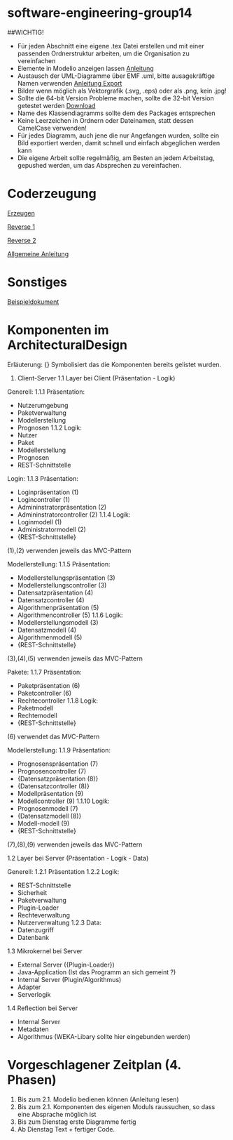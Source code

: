 # software-engineering-group14
##WICHTIG!
- Für jeden Abschnitt eine eigene .tex Datei erstellen und mit einer passenden Ordnerstruktur arbeiten, um die Organisation zu vereinfachen
- Elemente in Modelio anzeigen lassen [Anleitung](https://forge.modelio.org/projects/modelio-user-manual-english-22/wiki/Modeler-_modeler_diagrams_showing_masking_elements "Liest das überhaupt jemand?")
- Austausch der UML-Diagramme über EMF .uml, bitte ausagekräftige Namen verwenden [Anleitung Export](https://forge.modelio.org/projects/modelio3-usermanual-english-300/wiki/Xmi_exporting "Wie man seine Daten Exportiert")
- Bilder wenn möglich als Vektorgrafik (.svg, .eps) oder als .png, kein .jpg!
- Sollte die 64-bit Version Probleme machen, sollte die 32-bit Version getestet werden [Download](https://www.modelio.org/downloads/download-modelio.html "Hier klicken!")
- Name des Klassendiagramms sollte dem des Packages entsprechen
- Keine Leerzeichen in Ordnern oder Dateinamen, statt dessen CamelCase verwenden!
- Für jedes Diagramm, auch jene die nur Angefangen wurden, sollte ein Bild exportiert werden, damit schnell und einfach abgeglichen werden kann
- Die eigene Arbeit sollte regelmäßig, am Besten an jedem Arbeitstag, gepushed werden, um das Absprechen zu vereinfachen.

# Coderzeugung
[Erzeugen](http://forge.modelio.org/projects/javadesigner-modelio3-user-manual-english/wiki/Javadesigner-_javadeveloper_generating_java_code_java_code_generation_functions)

[Reverse 1](http://forge.modelio.org/projects/javadesigner-modelio3-user-manual-english/wiki/Javadesigner-_javadeveloper_java_reverse_launching_reverse_command)

[Reverse 2](http://forge.modelio.org/projects/javadesigner-modelio3-user-manual-english/wiki/Javadesigner-_javadeveloper_java_reverse_functioning_reverse_tool)

[Allgemeine Anleitung](http://forge.modelio.org/projects/javadesigner-modelio3-user-manual-english/wiki)

# Sonstiges
[Beispieldokument](http://www.ecs.csun.edu/~rlingard/COMP684/Example2SoftArch.htm "sehr kurz")


# Komponenten im ArchitecturalDesign

Erläuterung: {} Symbolisiert das die Komponenten bereits gelistet wurden.

1. Client-Server
1.1 Layer bei Client (Präsentation - Logik)    

Generell:
1.1.1 Präsentation:
- Nutzerumgebung
- Paketverwaltung
- Modellerstellung
- Prognosen
1.1.2 Logik:
- Nutzer
- Paket
- Modellerstellung
- Prognosen
- REST-Schnittstelle

Login:
1.1.3 Präsentation:
- Loginpräsentation (1)
- Logincontroller (1)
- Admininstratorpräsentation (2)
- Admininstratorcontroller (2)
1.1.4 Logik:
- Loginmodell (1)
- Administratormodell (2)
- {REST-Schnittstelle}

(1),(2) verwenden jeweils das MVC-Pattern

Modellerstellung:
1.1.5 Präsentation:
- Modellerstellungspräsentation (3)
- Modellerstellungscontroller (3)
- Datensatzpräsentation (4)
- Datensatzcontroller (4)
- Algorithmenpräsentation (5)
- Algorithmencontroller (5)
1.1.6 Logik:
- Modellerstellungsmodell (3)
- Datensatzmodell (4)
- Algorithmenmodell (5)
- {REST-Schnittstelle}

(3),(4),(5) verwenden jeweils das MVC-Pattern


Pakete:
1.1.7 Präsentation:
- Paketpräsentation (6)
- Paketcontroller (6)
- Rechtecontroller
1.1.8 Logik:
- Paketmodell
- Rechtemodell
- {REST-Schnittstelle}

(6) verwendet das MVC-Pattern


Modellerstellung:
1.1.9 Präsentation:
- Prognosenspräsentation (7)
- Prognosencontroller (7)
- {Datensatzpräsentation (8)}
- {Datensatzcontroller (8)}
- Modellpräsentation (9)
- Modellcontroller (9)
1.1.10 Logik:
- Prognosenmodell (7)
- {Datensatzmodell (8)}
- Modell-modell (9)
- {REST-Schnittstelle}

(7),(8),(9) verwenden jeweils das MVC-Pattern


1.2 Layer bei Server (Präsentation - Logik - Data)

Generell:
1.2.1 Präsentation
1.2.2 Logik:
- REST-Schnittstelle
- Sicherheit
- Paketverwaltung
- Plugin-Loader
- Rechteverwaltung
- Nutzerverwaltung
1.2.3 Data:
- Datenzugriff
- Datenbank

1.3 Mikrokernel bei Server
- External Server ({Plugin-Loader})
- Java-Application (Ist das Programm an sich gemeint ?)
- Internal Server (Plugin/Algorithmus)
- Adapter
- Serverlogik

1.4 Reflection bei Server
- Internal Server
- Metadaten
- Algorithmus (WEKA-Libary sollte hier eingebunden werden)

# Vorgeschlagener Zeitplan (4. Phasen)
1. Bis zum 2.1. Modelio bedienen können (Anleitung lesen)
2. Bis zum 2.1. Komponenten des eigenen Moduls raussuchen, so dass eine Absprache möglich ist
3. Bis zum Dienstag erste Diagramme fertig
4. Ab Dienstag Text + fertiger Code.

 
